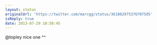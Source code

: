 ```yaml
---
layout: status
originalUrl: 'https://twitter.com/marcgg/status/361802975376707585'
isReply: true
date: 2013-07-29 10:58:45
---
```


@topley nice one ^^
